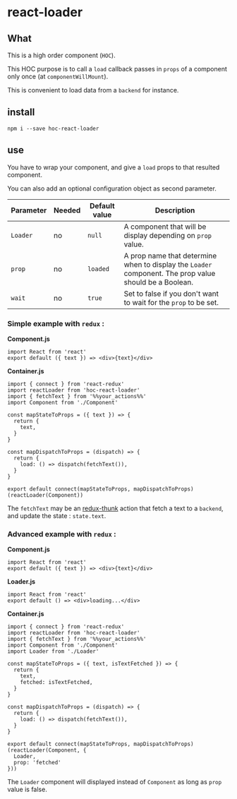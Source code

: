 # react-loader
## What
This is a high order component (`HOC`).

This HOC purpose is to call a `load` callback passes in `props` of a component only once (at `componentWillMount`).

This is convenient to load data from a `backend` for instance.

## install
`npm i --save hoc-react-loader`

## use
You have to wrap your component, and give a `load` props to that resulted component.

You can also add an optional configuration object as second parameter.

Parameter | Needed | Default value | Description
----------|--------|---------------|-------------
`Loader` | no | `null` | A component that will be display depending on `prop` value.
`prop` | no | `loaded` | A prop name that determine when to display the `Loader` component. The prop value should be a Boolean.
`wait` | no | `true` | Set to false if you don't want to wait for the `prop` to be set.

### Simple example with `redux` :

**Component.js**
```(javascript)
import React from 'react'
export default ({ text }) => <div>{text}</div>
```

**Container.js**
```(javascript)
import { connect } from 'react-redux'
import reactLoader from 'hoc-react-loader'
import { fetchText } from '%%your_actions%%'
import Component from './Component'

const mapStateToProps = ({ text }) => {
  return {
    text,
  }
}

const mapDispatchToProps = (dispatch) => {
  return {
    load: () => dispatch(fetchText()),
  }
}

export default connect(mapStateToProps, mapDispatchToProps)(reactLoader(Component))
```

The `fetchText` may be an [redux-thunk](https://github.com/gaearon/redux-thunk) action that fetch a text to a `backend`, and update the state : `state.text`.

### Advanced example with `redux` :

**Component.js**
```(javascript)
import React from 'react'
export default ({ text }) => <div>{text}</div>
```

**Loader.js**
```(javascript)
import React from 'react'
export default () => <div>loading...</div>
```

**Container.js**
```(javascript)
import { connect } from 'react-redux'
import reactLoader from 'hoc-react-loader'
import { fetchText } from '%%your_actions%%'
import Component from './Component'
import Loader from './Loader'

const mapStateToProps = ({ text, isTextFetched }) => {
  return {
    text,
    fetched: isTextFetched,
  }
}

const mapDispatchToProps = (dispatch) => {
  return {
    load: () => dispatch(fetchText()),
  }
}

export default connect(mapStateToProps, mapDispatchToProps)(reactLoader(Component, {
  Loader,
  prop: 'fetched'
}))
```

The `Loader` component will displayed instead of `Component` as long as `prop` value is false.
